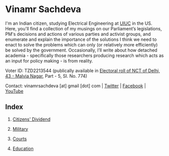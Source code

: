 # Vinamr Sachdeva

I'm an Indian citizen, studying Electrical Engineering at [UIUC](https://illinois.edu) in the US. Here, you'll find a collection of my musings on our Parliament’s legislations, PM's decisions and actions of various parties and activist groups, and enumerate and explain the importance of the solutions I think we need to enact to solve the problems which can only (or relatively more efficiently) be solved by the government. Occasionally, I’ll write about how detached academia - specifically those researchers producing research which acts as an input for policy making - is from reality.

Voter ID: TZD2213544 (publically available in [Electoral roll of NCT of Delhi, 43 - Malvia Nagar](https://ceodelhi.gov.in/ElectoralRoll2020/PartDetailsEng.aspx?num=zPWOIn0+Jh4Eh1A0VSBaDw==&ii=e), Part - 5, SI. No. 774)

Contact: vinamrsachdeva [at] gmail [dot] com | [Twitter](https://twitter.com/vinamrsachdeva) | [Facebook](https://facebook.com/vinamr.sachdeva.7) | [YouTube](https://www.youtube.com/channel/UC8hW40QHDk682Cc2hljgSQA)

## Index

1. <a href = "https://vinamrsachdeva.github.io/a_proc_list/citizens-dividend/">Citizens' Dividend</a>

2. <a href = "https://vinamrsachdeva.github.io/a_proc_list/military/">Military</a>

3. <a href = "https://vinamrsachdeva.github.io/a_proc_list/courts/">Courts</a>

4. <a href = "https://vinamrsachdeva.github.io/a_proc_list/education/">Education</a>
